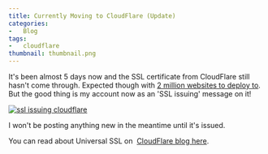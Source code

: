 ```yaml
---
title: Currently Moving to CloudFlare (Update)
categories:
-   Blog
tags:
-   cloudflare
thumbnail: thumbnail.png
---
```


It's been almost 5 days now and the SSL certificate from CloudFlare still hasn't come through. Expected though with [2 million websites to deploy to](https://blog.cloudflare.com/universal-ssl-be-just-a-bit-more-patient/). But the good thing is my account now as an 'SSL issuing' message on it!

[![ssl issuing cloudflare]({{page.images}}capture.png)]({{page.images}}capture.png)

I won't be posting anything new in the meantime until it's issued.

You can read about Universal SSL on  [CloudFlare blog here](https://blog.cloudflare.com/).
